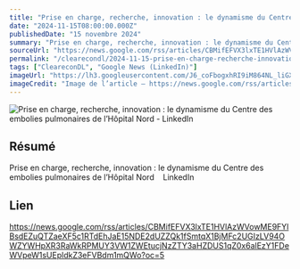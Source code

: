 ```yaml
---
title: "Prise en charge, recherche, innovation : le dynamisme du Centre des embolies pulmonaires de l’Hôpital Nord - LinkedIn"
date: "2024-11-15T08:00:00.000Z"
publishedDate: "15 novembre 2024"
summary: "Prise en charge, recherche, innovation : le dynamisme du Centre des embolies pulmonaires de l’Hôpital Nord &nbsp;&nbsp; LinkedIn"
sourceUrl: "https://news.google.com/rss/articles/CBMifEFVX3lxTE1HVlAzWVowME9FYlBsdEZuQTZaeXF5c1RTdEhJaE15NDE2dUZZQk1fSmtqX1BjMFc2UGIzLV94OWZYWHpXR3RaWkRPMUY3VW1ZWEtucjNzZTY3aHZDUS1qZ0x6alEzY1FDeWVpeW1sUEpldkZ3eFVBdm1mQWo?oc=5"
permalink: "/clearecondl/2024-11-15-prise-en-charge-recherche-innovation-le-dynamisme-du-centre-des-embolies-pulmona"
tags: ["CleareconDL", "Google News (LinkedIn)"]
imageUrl: "https://lh3.googleusercontent.com/J6_coFbogxhRI9iM864NL_liGXvsQp2AupsKei7z0cNNfDvGUmWUy20nuUhkREQyrpY4bEeIBuc=s0-w300"
imageCredit: "Image de l’article — https://news.google.com/rss/articles/CBMifEFVX3lxTE1HVlAzWVowME9FYlBsdEZuQTZaeXF5c1RTdEhJaE15NDE2dUZZQk1fSmtqX1BjMFc2UGIzLV94OWZYWHpXR3RaWkRPMUY3VW1ZWEtucjNzZTY3aHZDUS1qZ0x6alEzY1FDeWVpeW1sUEpldkZ3eFVBdm1mQWo?oc=5"
---
```


![Prise en charge, recherche, innovation : le dynamisme du Centre des embolies pulmonaires de l’Hôpital Nord - LinkedIn](https://lh3.googleusercontent.com/J6_coFbogxhRI9iM864NL_liGXvsQp2AupsKei7z0cNNfDvGUmWUy20nuUhkREQyrpY4bEeIBuc=s0-w300)

## Résumé

Prise en charge, recherche, innovation : le dynamisme du Centre des embolies pulmonaires de l’Hôpital Nord &nbsp;&nbsp; LinkedIn

## Lien

https://news.google.com/rss/articles/CBMifEFVX3lxTE1HVlAzWVowME9FYlBsdEZuQTZaeXF5c1RTdEhJaE15NDE2dUZZQk1fSmtqX1BjMFc2UGIzLV94OWZYWHpXR3RaWkRPMUY3VW1ZWEtucjNzZTY3aHZDUS1qZ0x6alEzY1FDeWVpeW1sUEpldkZ3eFVBdm1mQWo?oc=5
